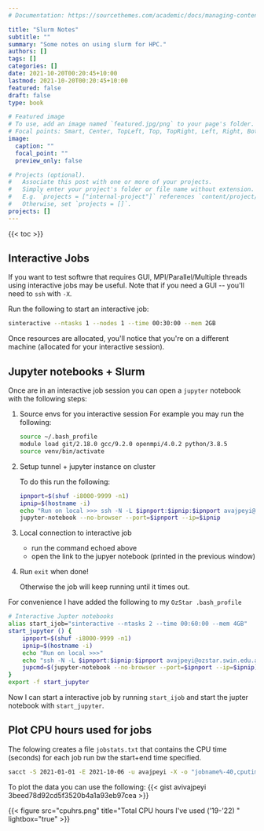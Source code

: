 ```yaml
---
# Documentation: https://sourcethemes.com/academic/docs/managing-content/

title: "Slurm Notes"
subtitle: ""
summary: "Some notes on using slurm for HPC."
authors: []
tags: []
categories: []
date: 2021-10-20T00:20:45+10:00
lastmod: 2021-10-20T00:20:45+10:00
featured: false
draft: false
type: book

# Featured image
# To use, add an image named `featured.jpg/png` to your page's folder.
# Focal points: Smart, Center, TopLeft, Top, TopRight, Left, Right, BottomLeft, Bottom, BottomRight.
image:
  caption: ""
  focal_point: ""
  preview_only: false

# Projects (optional).
#   Associate this post with one or more of your projects.
#   Simply enter your project's folder or file name without extension.
#   E.g. `projects = ["internal-project"]` references `content/project/deep-learning/index.md`.
#   Otherwise, set `projects = []`.
projects: []
---
```

 
{{< toc >}}



## Interactive Jobs

If you want to test softwre that requires  GUI, MPI/Parallel/Multiple threads using interactive jobs may be useful.
Note that if you need a GUI -- you'll need to `ssh` with `-X`.


Run the following to start an interactive job:
```bash
sinteractive --ntasks 1 --nodes 1 --time 00:30:00 --mem 2GB
```

Once resources are allocated, you'll notice that you're on a different machine (allocated for your interactive session).


## Jupyter notebooks + Slurm

Once are in an interactive job session you can open a `jupyter` notebook with the following steps:

1. Source envs for you interactive session 
    For example you may run the following:
    ```bash 
    source ~/.bash_profile
    module load git/2.18.0 gcc/9.2.0 openmpi/4.0.2 python/3.8.5
    source venv/bin/activate 
    ```
   
2. Setup tunnel + jupyter instance on cluster
   
   To do this run the following:
    ```bash
    ipnport=$(shuf -i8000-9999 -n1)
    ipnip=$(hostname -i)
    echo "Run on local >>> ssh -N -L $ipnport:$ipnip:$ipnport avajpeyi@ozstar.swin.edu.au"
    jupyter-notebook --no-browser --port=$ipnport --ip=$ipnip
    ```

3. Local connection to interactive job
    - run the command echoed above
    - open the link to the jupyer notebook (printed in the previous window)

4. Run `exit` when done!

    Otherwise the job will keep running until it times out.
 
 
 For convenience I have added the following to my `OzStar .bash_profile`
 ```bash
 # Interactive Jupter notebooks
 alias start_ijob="sinteractive --ntasks 2 --time 00:60:00 --mem 4GB"
 start_jupyter () {
     ipnport=$(shuf -i8000-9999 -n1)
     ipnip=$(hostname -i)
     echo "Run on local >>>"
     echo "ssh -N -L $ipnport:$ipnip:$ipnport avajpeyi@ozstar.swin.edu.au"
     jupcmd=$(jupyter-notebook --no-browser --port=$ipnport --ip=$ipnip)
 }
 export -f start_jupyter
```                     

Now I can start a interactive job by running `start_ijob` and start the jupter notebook with `start_jupyter`.
 
 
## Plot CPU hours used for jobs
The folowing creates a file `jobstats.txt` that contains the CPU time (seconds) for each job run bw the start+end time specified.
```bash
sacct -S 2021-01-01 -E 2021-10-06 -u avajpeyi -X -o "jobname%-40,cputimeraw" --parsable2 > jobstats.txt 
```
 
To plot the data you can use the following: 
{{< gist avivajpeyi 3beed78d92cd5f3520b4a1a93eb97cea >}}
  
{{< figure src="cpuhrs.png" title="Total CPU hours I've used ('19-'22) " lightbox="true" >}}




